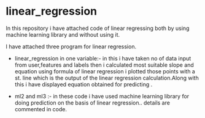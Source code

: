 # linear_regression
In this repository i have attached code of linear regressing both by using machine learning library and without using it.

I have attached three program for linear regression. 
* linear_regression in one variable:- in this i have taken no of data input from user,features and labels then i calculated most suitable slope and equation using formula of linear regression i plotted those points with a st. line which is the output of the linear regression calculation.Along with this i have displayed equation obtained for predicting .

* ml2 and ml3 :- in these code i have used machine learning library for doing prediction on the basis of linear regression.. details are commented in code.

